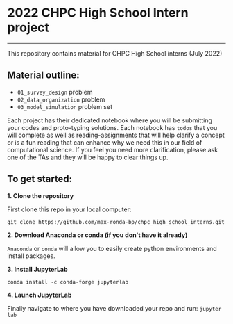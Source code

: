 # 2022 CHPC High School Intern project 
---
This repository contains material for CHPC High School interns (July 2022)

## Material outline:

- `01_survey_design` problem
- `02_data_organization` problem
- `03_model_simulation` problem set

Each project has their dedicated notebook where you will be submitting your codes and proto-typing solutions. Each notebook has `todos` that you will complete as well as reading-assignments that will help clarify a concept or is a fun reading that can enhance why we need this in our field of computational science. If you feel you need more clarification, please ask one of the TAs and they will be happy to clear things up.  

## To get started:

**1. Clone the repository**

First clone this repo in your local computer: 

`git clone https://github.com/max-ronda-bp/chpc_high_school_interns.git`

**2. Download Anaconda or conda (if you don't have it already)**

`Anaconda` or `conda` will allow you to easily create python environments and install packages. 

**3. Install JupyterLab**

`conda install -c conda-forge jupyterlab`

**4. Launch JupyterLab**

Finally navigate to where you have downloaded your repo and run: `jupyter lab` 
